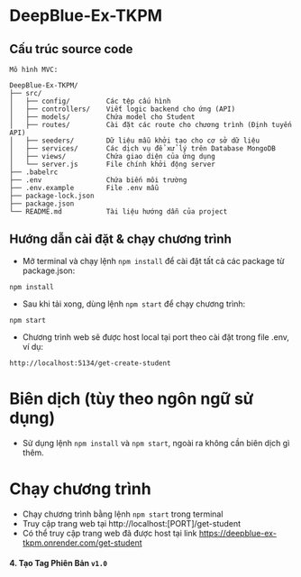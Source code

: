 # DeepBlue-Ex-TKPM

## Cấu trúc source code
```
Mô hình MVC:

DeepBlue-Ex-TKPM/
├── src/
│   ├── config/         Các tệp cấu hình
│   ├── controllers/    Viết logic backend cho ứng (API)
│   ├── models/         Chứa model cho Student
│   ├── routes/         Cài đặt các route cho chương trình (Định tuyến API)
│   ├── seeders/        Dữ liệu mẫu khởi tạo cho cơ sở dữ liệu
│   ├── services/       Các dịch vụ để xử lý trên Database MongoDB
│   ├── views/          Chứa giao diện của ứng dụng
│   └── server.js       File chính khởi động server
├── .babelrc
├── .env                Chứa biến môi trường
├── .env.example        File .env mẫu
├── package-lock.json
├── package.json
└── README.md           Tài liệu hướng dẫn của project
```

## Hướng dẫn cài đặt & chạy chương trình
- Mở terminal và chạy lệnh `npm install` để cài đặt tất cả các package từ package.json:
```
npm install
```
- Sau khi tải xong, dùng lệnh `npm start` để chạy chương trình:
```
npm start
```
- Chương trình web sẽ được host local tại port theo cài đặt trong file .env, ví dụ:
```
http://localhost:5134/get-create-student
```

# Biên dịch (tùy theo ngôn ngữ sử dụng)
- Sử dụng lệnh `npm install` và `npm start`, ngoài ra không cần biên dịch gì thêm.

# Chạy chương trình
- Chạy chương trình bằng lệnh `npm start` trong terminal
- Truy cập trang web tại http://localhost:[PORT]/get-student
- Có thể truy cập trang web đã được host tại link https://deepblue-ex-tkpm.onrender.com/get-student

#### 4. Tạo Tag Phiên Bản `v1.0`  
